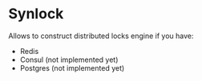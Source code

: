 # Synlock

Allows to construct distributed locks engine if you have:

* Redis 
* Consul (not implemented yet)
* Postgres (not implemented yet)
